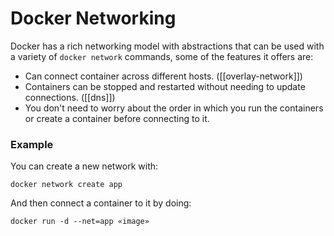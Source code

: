 # Docker Networking
Docker has a rich networking model with abstractions that can be used with a variety of `docker network` commands, some of the features it offers are:

* Can connect container across different hosts. ([[overlay-network]])
* Containers can be stopped and restarted without needing to update connections. ([[dns]])
* You don't need to worry about the order in which you run the containers or create a container before connecting to it.

### Example
You can create a new network with:
```
docker network create app
```

And then connect a container to it by doing:
```
docker run -d --net=app «image»
```
